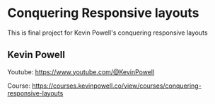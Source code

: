 # Conquering Responsive layouts

This is final project for Kevin Powell's conquering responsive layouts

## Kevin Powell

Youtube: https://www.youtube.com/@KevinPowell

Course: https://courses.kevinpowell.co/view/courses/conquering-responsive-layouts
